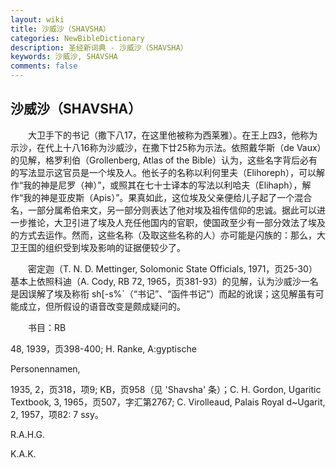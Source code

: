 ```yaml
---
layout: wiki
title: 沙威沙（SHAVSHA）
categories: NewBibleDictionary
description: 圣经新词典 - 沙威沙（SHAVSHA）
keywords: 沙威沙, SHAVSHA
comments: false
---
```


## 沙威沙（SHAVSHA）

　　大卫手下的书记（撒下八17，在这里他被称为西莱雅）。在王上四3，他称为示沙，在代上十八16称为沙威沙，在撒下廿25称为示法。依照戴华斯（de Vaux）的见解，格罗利伯（Grollenberg, Atlas of the Bible）认为，这些名字背后必有的写法显示这官员是一个埃及人。他长子的名称以利何里夫（Elihoreph），可以解作“我的神是尼罗（神）”，或照其在七十士译本的写法以利哈夫（Elihaph），解作“我的神是亚皮斯（Apis）”。果真如此，这位埃及父亲便给儿子起了一个混合名，一部分属希伯来文，另一部分则表达了他对埃及祖传信仰的忠诚。据此可以进一步推论，大卫引进了埃及人充任他国内的官职，使国政至少有一部分效法了埃及的方式去运作。然而，这些名称（及取这些名称的人）亦可能是闪族的：那么，大卫王国的组织受到埃及影响的证据便较少了。

　　密定迦（T. N. D. Mettinger, Solomonic State Officials, 1971，页25-30）基本上依照科迪（A. Cody, RB 72, 1965，页381-93）的见解，认为沙威沙一名是因误解了埃及称衔 sh[-s%`（“书记”、“函件书记”）而起的讹误；这见解虽有可能成立，但所假设的语音改变是颇成疑问的。

　　书目：RB

48, 1939，页398-400; H. Ranke, A:gyptische

Personennamen,

1935, 2，页318，项9; KB，页958（见 'Shavsha' 条）；C. H. Gordon, Ugaritic Textbook, 3, 1965，页507，字汇第2767; C. Virolleaud, Palais Royal d~Ugarit, 2, 1957，项82: 7 s*s*y。

R.A.H.G.

K.A.K.






